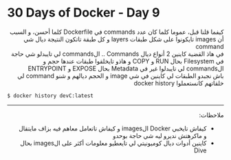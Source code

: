 # 30 Days of Docker - Day 9

<div dir="rtl">
   كيفما قلنا قبل، عموما كلما كان عدد commands في Dockerfile كلما أحسن، و السبب أن images تايكونوا على شكل طبقات layers و كل طبقة تاتكون النتيجة ديال شي command<br>
   في هاذ القضية كاينين 2 أنواع ديال Commands .. الcommands لي تايبدلو شي حاجة في Filesystem بحال RUN و COPY و هاذو تايخلقوا طبقات عندها حجم و الcommands لي تايبدلوا غير في Metadata بحال EXPOSE و ENTRYPOINT <br>
   باش نجبدو الطبقات لي كاينين في شي image و الحجم ديالهم و شنو command لي خلقاتهم كانستعملوا docker history
</div>

    $ docker history devC:latest

---
<div dir="rtl">ملاحظات:
    <ul>
        <li>كيفاش تايخبي Docker الimages و كيفاش تاتعامل معاهم فيه بزاف مايتقال و ماكرهتش نديرو ليه شي حاجة بوحدو</li>
        <li>كاينين أدوات ديال كوميونيتي لي تايعطيو معلومات أكثر على الimages بحال Dive </li>
    </ul>   
</div>